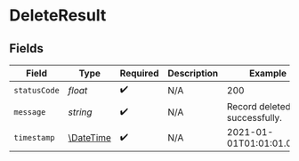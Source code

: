 # DeleteResult


## Fields

| Field                                                         | Type                                                          | Required                                                      | Description                                                   | Example                                                       |
| ------------------------------------------------------------- | ------------------------------------------------------------- | ------------------------------------------------------------- | ------------------------------------------------------------- | ------------------------------------------------------------- |
| `statusCode`                                                  | *float*                                                       | :heavy_check_mark:                                            | N/A                                                           | 200                                                           |
| `message`                                                     | *string*                                                      | :heavy_check_mark:                                            | N/A                                                           | Record deleted successfully.                                  |
| `timestamp`                                                   | [\DateTime](https://www.php.net/manual/en/class.datetime.php) | :heavy_check_mark:                                            | N/A                                                           | 2021-01-01T01:01:01.000Z                                      |